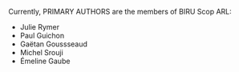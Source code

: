 Currently, PRIMARY AUTHORS are the members of BIRU Scop ARL:
- Julie Rymer
- Paul Guichon
- Gaëtan Goussseaud
- Michel Srouji
- Émeline Gaube
